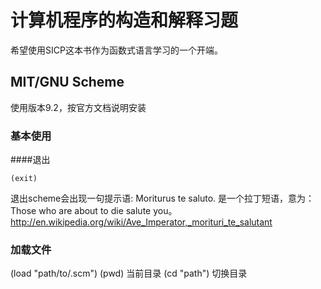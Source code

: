 计算机程序的构造和解释习题
======================
希望使用SICP这本书作为函数式语言学习的一个开端。

MIT/GNU Scheme
--------------
使用版本9.2，按官方文档说明安装

### 基本使用

####退出
```
(exit)
```
退出scheme会出现一句提示语: Moriturus te saluto. 是一个拉丁短语，意为：Those who are about to die salute you。
http://en.wikipedia.org/wiki/Ave_Imperator,_morituri_te_salutant

### 加载文件
(load "path/to/.scm")
(pwd) 当前目录
(cd "path") 切换目录
